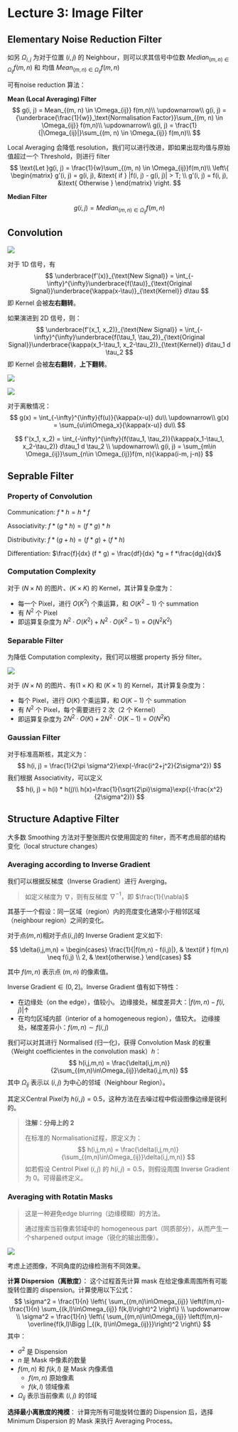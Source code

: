 # Lecture 3: Image Filter

## Elementary Noise Reduction Filter

如另 $\Omega_{i,j}$ 为对于位置 $(i, j)$ 的 Neighbour，则可以求其信号中位数 $Median_{(m, n) \in \Omega_{ij}} f(m,n)$ 和 均值 $Mean_{(m, n) \in \Omega_{ij}} f(m,n)$

可有noise reduction 算法：

**Mean (Local Averaging) Filter**
$$
g(i, j) = Mean_{(m, n) \in \Omega_{ij}} f(m,n)\\
\updownarrow\\
g(i, j) = {\underbrace{\frac{1}{w}}_\text{Normalisation Factor}}\sum_{(m, n) \in \Omega_{ij}} f(m,n)\\
\updownarrow\\
g(i, j) = \frac{1}{|\Omega_{ij}|}\sum_{(m, n) \in \Omega_{ij}} f(m,n)\\
$$

Local Averaging 会降低 resolution，我们可以进行改进，即如果出现均值与原始值超过一个 Threshold，则进行 filter
$$
\text{Let }g(i, j) = \frac{1}{w}\sum_{(m, n) \in \Omega_{ij}}f(m,n)\\
\left\{
\begin{matrix}
g'(i, j) = g(i, j), &\text{ if } |f(i, j) - g(i, j)| > T; \\
g'(i, j) = f(i, j), &\text{ Otherwise }
\end{matrix}
\right.
$$


**Median Filter**
$$
g(i, j) = Median_{(m, n) \in \Omega_{ij}} f(m,n)
$$

## Convolution

![](img/lec3/signal.jpeg)

对于 1D 信号，有
$$
\underbrace{f'(x)}_{\text{New Signal}} = \int_{-\infty}^{\infty}\underbrace{f(\tau)}_{\text{Original Signal}}\underbrace{\kappa(x-\tau)}_{\text{Kernel}} d\tau
$$
即 Kernel 会被**左右翻转**。

如果演进到 2D 信号，则：
$$
\underbrace{f'(x_1, x_2)}_{\text{New Signal}} = \int_{-\infty}^{\infty}\underbrace{f(\tau_1, \tau_2)}_{\text{Original Signal}}\underbrace{\kappa(x_1-\tau_1, x_2-\tau_2)}_{\text{Kernel}} d\tau_1 d \tau_2
$$
即 Kernel 会被**左右翻转**，**上下翻转**。

![](img/lec3/Conv1.png)

![](img/lec3/Con2.png)

对于离散情况：
$$
g(x) = \int_{-\infty}^{\infty}{f(u)}{\kappa(x-u)} du\\
\updownarrow\\
g(x) = \sum_{u\in\Omega_x}{\kappa(x-u)} du\\
$$

$$
f'(x_1, x_2) = \int_{-\infty}^{\infty}{f(\tau_1, \tau_2)}{\kappa(x_1-\tau_1, x_2-\tau_2)} d\tau_1 d \tau_2 \\
\updownarrow\\
g(i, j) = \sum_{m\in \Omega_{ij}}\sum_{n\in \Omega_{ij}}f(m, n){\kappa(i-m, j-n)}
$$

## Seprable Filter

### Property of Convolution

Communication: $f*h = h *f$

Associativity: $f*(g *h) = (f*g) *h$

Distributivity: $f*(g +h) = (f*g) + (f*h)$

Differentiation: $\frac{f}{dx} (f * g) = \frac{df}{dx} *g = f *\frac{dg}{dx}$

### Computation Complexity

对于 $(N\times N)$ 的图片、$(K\times K)$ 的 Kernel，其计算复杂度为：

- 每一个 Pixel，进行 $O(K^2)$ 个乘运算，和 $O(K^2-1)$ 个 summation
- 有 $N^2$ 个 Pixel
- 即运算复杂度为 $N^2\cdot O(K^2) + N^2\cdot O(K^2-1) = O(N^2K^2)$

### Separable Filter

为降低 Computation complexity，我们可以根据 property 拆分 filter。

![](img/lec3/Separable.png)

对于 $(N\times N)$ 的图片、有$(1\times K)$ 和  $(K\times 1)$  的 Kernel，其计算复杂度为：

- 每个 Pixel，进行 $O(K)$ 个乘运算，和 $O(K-1)$ 个 summation
- 有 $N^2$ 个 Pixel，每个需要进行 $2$ 次（$2$ 个 Kernel）
- 即运算复杂度为 $2N^2\cdot O(K) + 2N^2\cdot O(K-1) = O(N^2K)$

### Gaussian Filter

对于标准高斯核，其定义为：
$$
h(i, j) = \frac{1}{2\pi \sigma^2}\exp(-\frac{i^2+j^2}{2\sigma^2})
$$
我们根据 Associativity，可以定义
$$
h(i, j) = h(i) * h(j)\\
h(x)=\frac{1}{\sqrt{2\pi}\sigma}\exp{(-\frac{x^2}{2\sigma^2})}
$$

## Structure Adaptive Filter

大多数 Smoothing 方法对于整张图片仅使用固定的 filter，而不考虑局部的结构变化（local structure changes）

### Averaging according to Inverse Gradient

我们可以根据反梯度（Inverse Gradient）进行 Averging。

> 如定义梯度为 $\nabla$，则有反梯度 $\nabla^{-1}$，即 $\frac{1}{\nabla}$

其基于一个假设：同一区域（region）内的亮度变化通常小于相邻区域（neighbour region）之间的变化。

对于点$(m,n)$相对于点$(i,j)$的 Inverse Gradient 定义如下: 

$$
\delta(i,j,m,n) =
\begin{cases}
  \frac{1}{|f(m,n) - f(i,j)|}, & \text{if } f(m,n) \neq f(i,j) \\
  2, & \text{otherwise.} 
\end{cases} 
$$

其中 $f(m,n)$ 表示点 $(m,n)$ 的像素值。

$\text{Inverse Gradient} \in (0,2]$。Inverse Gradient 值有如下特性：

- 在边缘处（on the edge），值较小。
  边缘接处，梯度差异大：$|f(m, n) - f(i, j)| \uparrow$
- 在均匀区域内部（interior of a homogeneous region），值较大。
  边缘接处，梯度差异小：$f(m, n) \sim f(i, j)$

我们可以对其进行 Normalised (归一化)，获得 Convolution Mask 的权重（Weight coefficientes in the convolution mask）$h$：
$$
h(i,j,m,n) = \frac{\delta(i,j,m,n)}{2\sum_{(m,n)\in\Omega_{ij}}\delta(i,j,m,n)}
$$
其中 $\Omega_{ij}$ 表示以 $(i,j)$ 为中心的邻域（Neighbour Region）。

其定义Central Pixel为 $h(i, j) = 0.5$，这种方法在去噪过程中假设图像边缘是锐利的。

> **注解：分母上的 $2$**
>
> 在标准的 Normalisation过程，原定义为：
> $$
> h(i,j,m,n) = \frac{\delta(i,j,m,n)}{\sum_{(m,n)\in\Omega_{ij}}\delta(i,j,m,n)}
> $$
> 如若假设 Centrol Pixel $(i, j)$ 的 $h(i, j)=0.5$，则假设周围 Inverse Gradient 为 0。可得最终定义。

### Averaging with Rotatin Masks

> 这是一种避免edge blurring（边缘模糊）的方法。
>
> 通过搜索当前像素邻域中的 homogeneous part（同质部分），从而产生一个sharpened output image（锐化的输出图像）。

![](img/lec3/rotate.png)

考虑上述图像，不同角度的边缘检测有不同效果。

**计算 Dispersion（离散度）**： 这个过程首先计算 mask 在给定像素周围所有可能旋转位置的 dispension。计算使用以下公式： 
$$
\sigma^2 = \frac{1}{n}
\left\{
  \sum_{(m,n)\in\Omega_{ij}} \left(f(m,n)-\frac{1}{n}
  \sum_{(k,l)\in\Omega_{ij}} f(k,l)\right)^2
\right\}
\\
\updownarrow
\\
\sigma^2 = \frac{1}{n}
\left\{
  \sum_{(m,n)\in\Omega_{ij}} \left(f(m,n)-\overline{f(k,l)\Bigg |_{(k, l)\in\Omega_{ij}}}\right)^2
\right\}
$$
其中：

- $\sigma^2$ 是 Dispension
- $n$  是 Mask 中像素的数量
- $f(m,n)$ 和 $f(k,l)$ 是 Mask 内像素值
  - $f(m, n)$ 原始像素
  - $f(k, l)$ 领域像素
- $\Omega_{ij}$ 表示当前像素 $(i,j)$ 的邻域

**选择最小离散度的掩模**： 计算完所有可能旋转位置的 Dispension 后，选择 Minimum Dispersion 的 Mask 来执行 Averaging Process。
